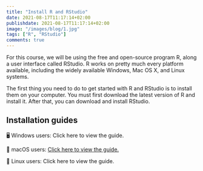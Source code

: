 ```yaml
---
title: "Install R and RStudio"
date: 2021-08-17T11:17:14+02:00
publishdate: 2021-08-17T11:17:14+02:00
image: "/images/blog/1.jpg"
tags: ["R", "RStudio"]
comments: true
---
```


For this course, we will be using the free and open-source program R, along a user interface called RStudio. R works on pretty much every platform available, including the widely available Windows, Mac OS X, and Linux systems. 

The first thing you need to do to get started with R and RStudio is to install them on your computer. You must first download the latest version of R and install it. After that, you can download and install RStudio.

## Installation guides

🖥️  Windows users: Click here to view the guide.

🍏 macOS users: [Click here to view the guide.](/images/mac.html)

🐧 Linux users: Click here to view the guide.
